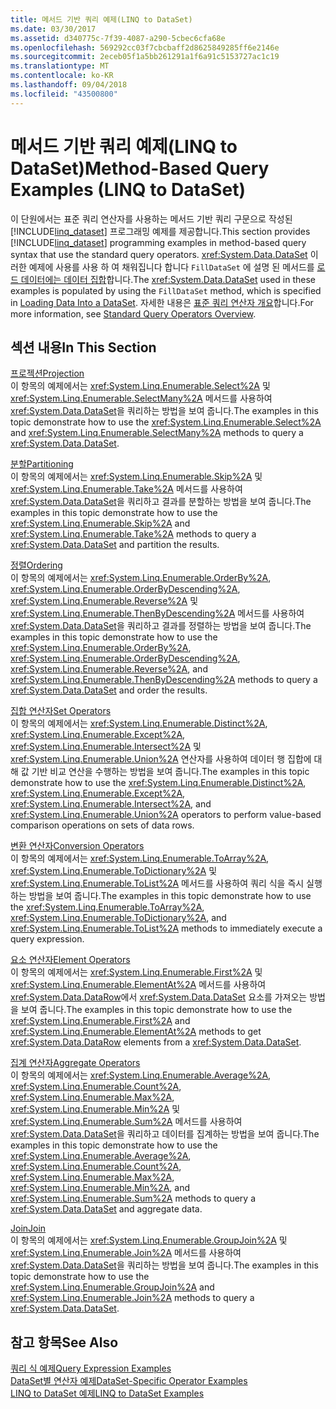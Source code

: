 ```yaml
---
title: 메서드 기반 쿼리 예제(LINQ to DataSet)
ms.date: 03/30/2017
ms.assetid: d340775c-7f39-4087-a290-5cbec6cfa68e
ms.openlocfilehash: 569292cc03f7cbcbaff2d8625849285ff6e2146e
ms.sourcegitcommit: 2eceb05f1a5bb261291a1f6a91c5153727ac1c19
ms.translationtype: MT
ms.contentlocale: ko-KR
ms.lasthandoff: 09/04/2018
ms.locfileid: "43500800"
---
```

# <a name="method-based-query-examples-linq-to-dataset"></a><span data-ttu-id="71b8c-102">메서드 기반 쿼리 예제(LINQ to DataSet)</span><span class="sxs-lookup"><span data-stu-id="71b8c-102">Method-Based Query Examples (LINQ to DataSet)</span></span>
<span data-ttu-id="71b8c-103">이 단원에서는 표준 쿼리 연산자를 사용하는 메서드 기반 쿼리 구문으로 작성된 [!INCLUDE[linq_dataset](../../../../includes/linq-dataset-md.md)] 프로그래밍 예제를 제공합니다.</span><span class="sxs-lookup"><span data-stu-id="71b8c-103">This section provides [!INCLUDE[linq_dataset](../../../../includes/linq-dataset-md.md)] programming examples in method-based query syntax that use the standard query operators.</span></span> <span data-ttu-id="71b8c-104"><xref:System.Data.DataSet> 이러한 예제에 사용를 사용 하 여 채워집니다 합니다 `FillDataSet` 에 설명 된 메서드를 [로드 데이터에는 데이터 집합](../../../../docs/framework/data/adonet/loading-data-into-a-dataset.md)합니다.</span><span class="sxs-lookup"><span data-stu-id="71b8c-104">The <xref:System.Data.DataSet> used in these examples is populated by using the `FillDataSet` method, which is specified in [Loading Data Into a DataSet](../../../../docs/framework/data/adonet/loading-data-into-a-dataset.md).</span></span> <span data-ttu-id="71b8c-105">자세한 내용은 [표준 쿼리 연산자 개요](https://msdn.microsoft.com/library/24cda21e-8af8-4632-b519-c404a839b9b2)합니다.</span><span class="sxs-lookup"><span data-stu-id="71b8c-105">For more information, see [Standard Query Operators Overview](https://msdn.microsoft.com/library/24cda21e-8af8-4632-b519-c404a839b9b2).</span></span>  
  
## <a name="in-this-section"></a><span data-ttu-id="71b8c-106">섹션 내용</span><span class="sxs-lookup"><span data-stu-id="71b8c-106">In This Section</span></span>  
 [<span data-ttu-id="71b8c-107">프로젝션</span><span class="sxs-lookup"><span data-stu-id="71b8c-107">Projection</span></span>](../../../../docs/framework/data/adonet/method-based-query-syntax-examples-projection.md)  
 <span data-ttu-id="71b8c-108">이 항목의 예제에서는 <xref:System.Linq.Enumerable.Select%2A> 및 <xref:System.Linq.Enumerable.SelectMany%2A> 메서드를 사용하여 <xref:System.Data.DataSet>을 쿼리하는 방법을 보여 줍니다.</span><span class="sxs-lookup"><span data-stu-id="71b8c-108">The examples in this topic demonstrate how to use the <xref:System.Linq.Enumerable.Select%2A> and <xref:System.Linq.Enumerable.SelectMany%2A> methods to query a <xref:System.Data.DataSet>.</span></span>  
  
 [<span data-ttu-id="71b8c-109">분할</span><span class="sxs-lookup"><span data-stu-id="71b8c-109">Partitioning</span></span>](../../../../docs/framework/data/adonet/method-based-query-syntax-examples-partitioning-linq.md)  
 <span data-ttu-id="71b8c-110">이 항목의 예제에서는 <xref:System.Linq.Enumerable.Skip%2A> 및 <xref:System.Linq.Enumerable.Take%2A> 메서드를 사용하여 <xref:System.Data.DataSet>을 쿼리하고 결과를 분할하는 방법을 보여 줍니다.</span><span class="sxs-lookup"><span data-stu-id="71b8c-110">The examples in this topic demonstrate how to use the <xref:System.Linq.Enumerable.Skip%2A> and <xref:System.Linq.Enumerable.Take%2A> methods to query a <xref:System.Data.DataSet> and partition the results.</span></span>  
  
 [<span data-ttu-id="71b8c-111">정렬</span><span class="sxs-lookup"><span data-stu-id="71b8c-111">Ordering</span></span>](../../../../docs/framework/data/adonet/method-based-query-syntax-examples-ordering-linq-to-dataset.md)  
 <span data-ttu-id="71b8c-112">이 항목의 예제에서는 <xref:System.Linq.Enumerable.OrderBy%2A>, <xref:System.Linq.Enumerable.OrderByDescending%2A>, <xref:System.Linq.Enumerable.Reverse%2A> 및 <xref:System.Linq.Enumerable.ThenByDescending%2A> 메서드를 사용하여 <xref:System.Data.DataSet>을 쿼리하고 결과를 정렬하는 방법을 보여 줍니다.</span><span class="sxs-lookup"><span data-stu-id="71b8c-112">The examples in this topic demonstrate how to use the <xref:System.Linq.Enumerable.OrderBy%2A>, <xref:System.Linq.Enumerable.OrderByDescending%2A>, <xref:System.Linq.Enumerable.Reverse%2A>, and <xref:System.Linq.Enumerable.ThenByDescending%2A> methods to query a <xref:System.Data.DataSet> and order the results.</span></span>  
  
 [<span data-ttu-id="71b8c-113">집합 연산자</span><span class="sxs-lookup"><span data-stu-id="71b8c-113">Set Operators</span></span>](../../../../docs/framework/data/adonet/method-based-query-syntax-examples-set-operators.md)  
 <span data-ttu-id="71b8c-114">이 항목의 예제에서는 <xref:System.Linq.Enumerable.Distinct%2A>, <xref:System.Linq.Enumerable.Except%2A>, <xref:System.Linq.Enumerable.Intersect%2A> 및 <xref:System.Linq.Enumerable.Union%2A> 연산자를 사용하여 데이터 행 집합에 대해 값 기반 비교 연산을 수행하는 방법을 보여 줍니다.</span><span class="sxs-lookup"><span data-stu-id="71b8c-114">The examples in this topic demonstrate how to use the <xref:System.Linq.Enumerable.Distinct%2A>, <xref:System.Linq.Enumerable.Except%2A>, <xref:System.Linq.Enumerable.Intersect%2A>, and <xref:System.Linq.Enumerable.Union%2A> operators to perform value-based comparison operations on sets of data rows.</span></span>  
  
 [<span data-ttu-id="71b8c-115">변환 연산자</span><span class="sxs-lookup"><span data-stu-id="71b8c-115">Conversion Operators</span></span>](../../../../docs/framework/data/adonet/method-based-query-syntax-examples-conversion-operators.md)  
 <span data-ttu-id="71b8c-116">이 항목의 예제에서는 <xref:System.Linq.Enumerable.ToArray%2A>, <xref:System.Linq.Enumerable.ToDictionary%2A> 및 <xref:System.Linq.Enumerable.ToList%2A> 메서드를 사용하여 쿼리 식을 즉시 실행하는 방법을 보여 줍니다.</span><span class="sxs-lookup"><span data-stu-id="71b8c-116">The examples in this topic demonstrate how to use the <xref:System.Linq.Enumerable.ToArray%2A>, <xref:System.Linq.Enumerable.ToDictionary%2A>, and <xref:System.Linq.Enumerable.ToList%2A> methods to immediately execute a query expression.</span></span>  
  
 [<span data-ttu-id="71b8c-117">요소 연산자</span><span class="sxs-lookup"><span data-stu-id="71b8c-117">Element Operators</span></span>](../../../../docs/framework/data/adonet/method-based-query-syntax-examples-element-operators.md)  
 <span data-ttu-id="71b8c-118">이 항목의 예제에서는 <xref:System.Linq.Enumerable.First%2A> 및 <xref:System.Linq.Enumerable.ElementAt%2A> 메서드를 사용하여 <xref:System.Data.DataRow>에서 <xref:System.Data.DataSet> 요소를 가져오는 방법을 보여 줍니다.</span><span class="sxs-lookup"><span data-stu-id="71b8c-118">The examples in this topic demonstrate how to use the <xref:System.Linq.Enumerable.First%2A> and <xref:System.Linq.Enumerable.ElementAt%2A> methods to get <xref:System.Data.DataRow> elements from a <xref:System.Data.DataSet>.</span></span>  
  
 [<span data-ttu-id="71b8c-119">집계 연산자</span><span class="sxs-lookup"><span data-stu-id="71b8c-119">Aggregate Operators</span></span>](../../../../docs/framework/data/adonet/method-based-query-syntax-examples-aggregate-operators.md)  
 <span data-ttu-id="71b8c-120">이 항목의 예제에서는 <xref:System.Linq.Enumerable.Average%2A>, <xref:System.Linq.Enumerable.Count%2A>, <xref:System.Linq.Enumerable.Max%2A>, <xref:System.Linq.Enumerable.Min%2A> 및 <xref:System.Linq.Enumerable.Sum%2A> 메서드를 사용하여 <xref:System.Data.DataSet>을 쿼리하고 데이터를 집계하는 방법을 보여 줍니다.</span><span class="sxs-lookup"><span data-stu-id="71b8c-120">The examples in this topic demonstrate how to use the <xref:System.Linq.Enumerable.Average%2A>, <xref:System.Linq.Enumerable.Count%2A>, <xref:System.Linq.Enumerable.Max%2A>, <xref:System.Linq.Enumerable.Min%2A>, and <xref:System.Linq.Enumerable.Sum%2A> methods to query a <xref:System.Data.DataSet> and aggregate data.</span></span>  
  
 [<span data-ttu-id="71b8c-121">Join</span><span class="sxs-lookup"><span data-stu-id="71b8c-121">Join</span></span>](../../../../docs/framework/data/adonet/method-based-query-syntax-examples-join-linq-to-dataset.md)  
 <span data-ttu-id="71b8c-122">이 항목의 예제에서는 <xref:System.Linq.Enumerable.GroupJoin%2A> 및 <xref:System.Linq.Enumerable.Join%2A> 메서드를 사용하여 <xref:System.Data.DataSet>을 쿼리하는 방법을 보여 줍니다.</span><span class="sxs-lookup"><span data-stu-id="71b8c-122">The examples in this topic demonstrate how to use the <xref:System.Linq.Enumerable.GroupJoin%2A> and <xref:System.Linq.Enumerable.Join%2A> methods to query a <xref:System.Data.DataSet>.</span></span>  
  
## <a name="see-also"></a><span data-ttu-id="71b8c-123">참고 항목</span><span class="sxs-lookup"><span data-stu-id="71b8c-123">See Also</span></span>  
 [<span data-ttu-id="71b8c-124">쿼리 식 예제</span><span class="sxs-lookup"><span data-stu-id="71b8c-124">Query Expression Examples</span></span>](../../../../docs/framework/data/adonet/query-expression-examples-linq-to-dataset.md)  
 [<span data-ttu-id="71b8c-125">DataSet별 연산자 예제</span><span class="sxs-lookup"><span data-stu-id="71b8c-125">DataSet-Specific Operator Examples</span></span>](../../../../docs/framework/data/adonet/dataset-specific-operator-examples-linq-to-dataset.md)  
 [<span data-ttu-id="71b8c-126">LINQ to DataSet 예제</span><span class="sxs-lookup"><span data-stu-id="71b8c-126">LINQ to DataSet Examples</span></span>](../../../../docs/framework/data/adonet/linq-to-dataset-examples.md)
